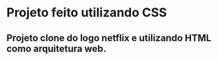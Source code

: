 # Projeto feito utilizando CSS
## Projeto clone do logo netflix e utilizando HTML como arquitetura web.
